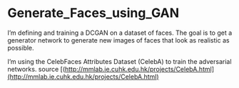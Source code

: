 # Generate_Faces_using_GAN

I’m defining and training a DCGAN on a dataset of faces. The goal is to get a generator network to generate new images of faces that look as realistic as possible.

I’m using the CelebFaces Attributes Dataset (CelebA) to train the adversarial networks. source
 [(http://mmlab.ie.cuhk.edu.hk/projects/CelebA.html](http://mmlab.ie.cuhk.edu.hk/projects/CelebA.html)
